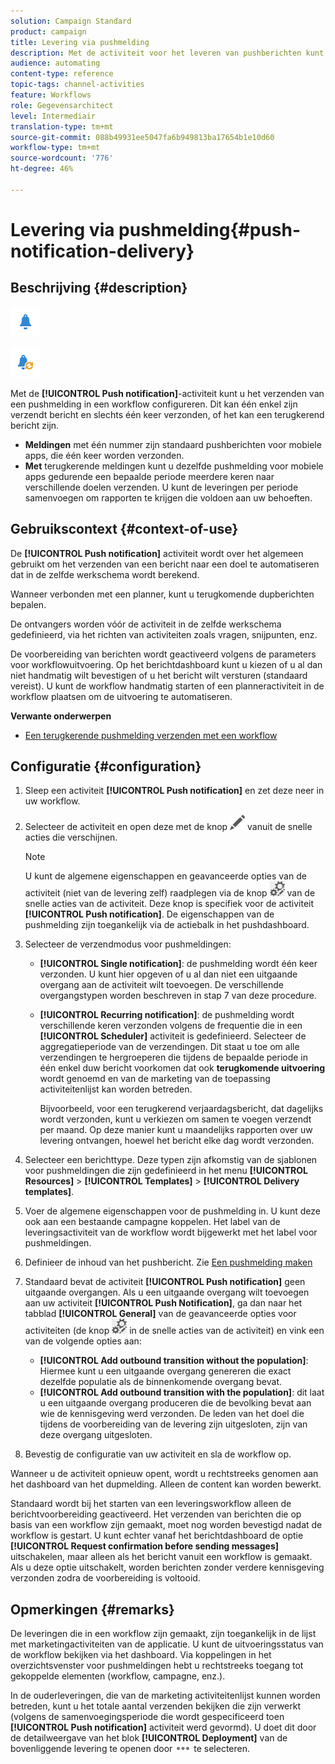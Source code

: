 ```yaml
---
solution: Campaign Standard
product: campaign
title: Levering via pushmelding
description: Met de activiteit voor het leveren van pushberichten kunt u het verzenden van één pushmelding of een terugkerend pushbericht in een workflow configureren.
audience: automating
content-type: reference
topic-tags: channel-activities
feature: Workflows
role: Gegevensarchitect
level: Intermediair
translation-type: tm+mt
source-git-commit: 088b49931ee5047fa6b949813ba17654b1e10d60
workflow-type: tm+mt
source-wordcount: '776'
ht-degree: 46%

---
```



# Levering via pushmelding{#push-notification-delivery}

## Beschrijving {#description}

![](assets/push.png)

![](assets/recurrentpush.png)

Met de **[!UICONTROL Push notification]**-activiteit kunt u het verzenden van een pushmelding in een workflow configureren. Dit kan één enkel zijn verzendt bericht en slechts één keer verzonden, of het kan een terugkerend bericht zijn.

* **Meldingen** met één nummer zijn standaard pushberichten voor mobiele apps, die één keer worden verzonden.
* **Met** terugkerende meldingen kunt u dezelfde pushmelding voor mobiele apps gedurende een bepaalde periode meerdere keren naar verschillende doelen verzenden. U kunt de leveringen per periode samenvoegen om rapporten te krijgen die voldoen aan uw behoeften.

## Gebruikscontext {#context-of-use}

De **[!UICONTROL Push notification]** activiteit wordt over het algemeen gebruikt om het verzenden van een bericht naar een doel te automatiseren dat in de zelfde werkschema wordt berekend.

Wanneer verbonden met een planner, kunt u terugkomende dupberichten bepalen.

De ontvangers worden vóór de activiteit in de zelfde werkschema gedefinieerd, via het richten van activiteiten zoals vragen, snijpunten, enz.

De voorbereiding van berichten wordt geactiveerd volgens de parameters voor workflowuitvoering. Op het berichtdashboard kunt u kiezen of u al dan niet handmatig wilt bevestigen of u het bericht wilt versturen (standaard vereist). U kunt de workflow handmatig starten of een planneractiviteit in de workflow plaatsen om de uitvoering te automatiseren.

**Verwante onderwerpen**

* [Een terugkerende pushmelding verzenden met een workflow](../../automating/using/recurring-push-notifications.md)

## Configuratie {#configuration}

1. Sleep een activiteit **[!UICONTROL Push notification]** en zet deze neer in uw workflow.
1. Selecteer de activiteit en open deze met de knop ![](assets/edit_darkgrey-24px.png) vanuit de snelle acties die verschijnen.

   >[!NOTE]
   >
   >U kunt de algemene eigenschappen en geavanceerde opties van de activiteit (niet van de levering zelf) raadplegen via de knop ![](assets/dlv_activity_params-24px.png) van de snelle acties van de activiteit. Deze knop is specifiek voor de activiteit **[!UICONTROL Push notification]**. De eigenschappen van de pushmelding zijn toegankelijk via de actiebalk in het pushdashboard.

1. Selecteer de verzendmodus voor pushmeldingen:

   * **[!UICONTROL Single notification]**: de pushmelding wordt één keer verzonden. U kunt hier opgeven of u al dan niet een uitgaande overgang aan de activiteit wilt toevoegen. De verschillende overgangstypen worden beschreven in stap 7 van deze procedure.
   * **[!UICONTROL Recurring notification]**: de pushmelding wordt verschillende keren verzonden volgens de frequentie die in een  **[!UICONTROL Scheduler]** activiteit is gedefinieerd. Selecteer de aggregatieperiode van de verzendingen. Dit staat u toe om alle verzendingen te hergroeperen die tijdens de bepaalde periode in één enkel duw bericht voorkomen dat ook **terugkomende uitvoering** wordt genoemd en van de marketing van de toepassing activiteitenlijst kan worden betreden.

      Bijvoorbeeld, voor een terugkerend verjaardagsbericht, dat dagelijks wordt verzonden, kunt u verkiezen om samen te voegen verzendt per maand. Op deze manier kunt u maandelijks rapporten over uw levering ontvangen, hoewel het bericht elke dag wordt verzonden.

1. Selecteer een berichttype. Deze typen zijn afkomstig van de sjablonen voor pushmeldingen die zijn gedefinieerd in het menu **[!UICONTROL Resources]** > **[!UICONTROL Templates]** > **[!UICONTROL Delivery templates]**.
1. Voer de algemene eigenschappen voor de pushmelding in. U kunt deze ook aan een bestaande campagne koppelen. Het label van de leveringsactiviteit van de workflow wordt bijgewerkt met het label voor pushmeldingen.
1. Definieer de inhoud van het pushbericht. Zie [Een pushmelding maken](../../channels/using/preparing-and-sending-a-push-notification.md)
1. Standaard bevat de activiteit **[!UICONTROL Push notification]** geen uitgaande overgangen. Als u een uitgaande overgang wilt toevoegen aan uw activiteit **[!UICONTROL Push Notification]**, ga dan naar het tabblad **[!UICONTROL General]** van de geavanceerde opties voor activiteiten (de knop ![](assets/dlv_activity_params-24px.png) in de snelle acties van de activiteit) en vink een van de volgende opties aan:

   * **[!UICONTROL Add outbound transition without the population]**: Hiermee kunt u een uitgaande overgang genereren die exact dezelfde populatie als de binnenkomende overgang bevat.
   * **[!UICONTROL Add outbound transition with the population]**: dit laat u een uitgaande overgang produceren die de bevolking bevat aan wie de kennisgeving werd verzonden. De leden van het doel die tijdens de voorbereiding van de levering zijn uitgesloten, zijn van deze overgang uitgesloten.

1. Bevestig de configuratie van uw activiteit en sla de workflow op.

Wanneer u de activiteit opnieuw opent, wordt u rechtstreeks genomen aan het dashboard van het dupmelding. Alleen de content kan worden bewerkt.

Standaard wordt bij het starten van een leveringsworkflow alleen de berichtvoorbereiding geactiveerd. Het verzenden van berichten die op basis van een workflow zijn gemaakt, moet nog worden bevestigd nadat de workflow is gestart. U kunt echter vanaf het berichtdashboard de optie **[!UICONTROL Request confirmation before sending messages]** uitschakelen, maar alleen als het bericht vanuit een workflow is gemaakt. Als u deze optie uitschakelt, worden berichten zonder verdere kennisgeving verzonden zodra de voorbereiding is voltooid.

## Opmerkingen {#remarks}

De leveringen die in een workflow zijn gemaakt, zijn toegankelijk in de lijst met marketingactiviteiten van de applicatie. U kunt de uitvoeringsstatus van de workflow bekijken via het dashboard. Via koppelingen in het overzichtsvenster voor pushmeldingen hebt u rechtstreeks toegang tot gekoppelde elementen (workflow, campagne, enz.).

In de ouderleveringen, die van de marketing activiteitenlijst kunnen worden betreden, kunt u het totale aantal verzenden bekijken die zijn verwerkt (volgens de samenvoegingsperiode die wordt gespecificeerd toen **[!UICONTROL Push notification]** activiteit werd gevormd). U doet dit door de detailweergave van het blok **[!UICONTROL Deployment]** van de bovenliggende levering te openen door ![](assets/wkf_dlv_detail_button.png) te selecteren.
